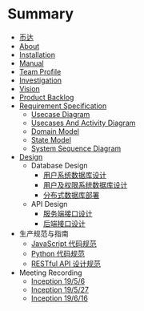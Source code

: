 # Summary

* [币达](README.md)
* [About](docs/about.md)
* [Installation](docs/installation.md)
* [Manual](docs/manual.md)
* [Team Profile](docs/teamProfile.md)
* [Investigation](docs/investigation.md)
* [Vision](docs/vision.md)
* [Product Backlog](docs/productBacklog.md)
* [Requirement Specification](docs/requirementSpecification.md)
    * [Usecase Diagram](docs/srs/usecase.md)
    * [Usecases And Activity Diagram](docs/srs/activity.md)
    * [Domain Model](docs/srs/domain.md)
    * [State Model](docs/srs/state.md)
    * [System Sequence Diagram](docs/srs/sequence.md)
* [Design](docs/softwaredesign.md)
    * Database Design
        * [用户系统数据库设计](docs/design/userSystem.md)
        * [用户及权限系统数据库设计](docs/design/db_design.md)
        * [分布式数据库部署](docs/design/db_cluster.md)
    * API Design
        * [服务端接口设计](docs/design/serverendAPI.md)
        * [后端接口设计](docs/design/backendAPI.md)
* 生产规范与指南
    * [JavaScript 代码规范](docs/productionSpecification/jsCodeStyle.md)
    * [Python 代码规范](docs/productionSpecification/pyCodeStyle.md)
    * [RESTful API 设计规范](docs/productionSpecification/restfulAPIDesign.md)
* Meeting Recording
    * [Inception 19/5/6](docs/meettingRecording/inception_5_06.md)
    * [Inception 19/5/27](docs/meettingRecording/inception_5_27.md)
    * [Inception 19/6/16](docs/meettingRecording/inception_6_16.md)
